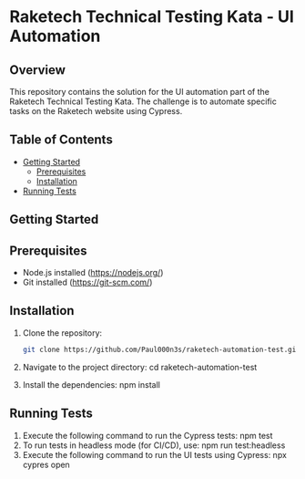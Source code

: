 # Raketech Technical Testing Kata - UI Automation

## Overview
This repository contains the solution for the UI automation part of the Raketech Technical Testing Kata. The challenge is to automate specific tasks on the Raketech website using Cypress.

## Table of Contents

- [Getting Started](#getting-started)
  - [Prerequisites](#prerequisites)
  - [Installation](#installation)
- [Running Tests](#running-tests)

## Getting Started

## Prerequisites
- Node.js installed (https://nodejs.org/)
- Git installed (https://git-scm.com/)

## Installation
1. Clone the repository:
   ```bash
   git clone https://github.com/Paul000n3s/raketech-automation-test.git

2. Navigate to the project directory:
   cd raketech-automation-test

3. Install the dependencies:
   npm install

## Running Tests
1. Execute the following command to run the Cypress tests:
  npm test
2. To run tests in headless mode (for CI/CD), use:
  npm run test:headless
3. Execute the following command to run the UI tests using Cypress:
  npx cypres open




